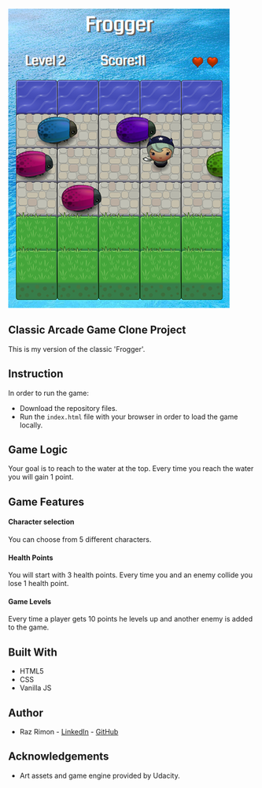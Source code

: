 ![Picture of the game](https://github.com/razcodes/arcadegame/blob/master/images/frogger.png?raw=true)

## Classic Arcade Game Clone Project
This is my version of the classic 'Frogger'.

## Instruction
In order to run the game:
* Download the repository files.
* Run the `index.html` file with your browser in order to load the game locally.

## Game Logic
Your goal is to reach to the water at the top.
Every time you reach the water you will gain 1 point.

## Game Features
#### Character selection
You can choose from 5 different characters.

#### Health Points
You will start with 3 health points.
Every time you and an enemy collide you lose 1 health point.

#### Game Levels
Every time a player gets 10 points he levels up and another enemy is added to the game.

## Built With
* HTML5
* CSS
* Vanilla JS

## Author
* Raz Rimon - [LinkedIn](https://www.linkedin.com/in/raz-rimon-416551125) - [GitHub](https://github.com/razcodes/)

## Acknowledgements
* Art assets and game engine provided by Udacity.
